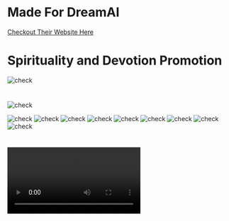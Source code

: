 # Made For DreamAI
[Checkout Their Website Here](https://app.drema.in/)

# Spirituality and Devotion Promotion 



![check](ScreenShots/ic_launcher.png) 
#
![check](ScreenShots/login_new.jpg)

![check](ScreenShots/otp_new.jpg)
![check](ScreenShots/intro.jpg)
![check](ScreenShots/init5.jpg)
![check](ScreenShots/init1.jpg)
![check](ScreenShots/otp1.jpg)
![check](ScreenShots/otp2.jpg)
![check](ScreenShots/otp3.jpg)
![check](ScreenShots/home_loading.png)
![check](ScreenShots/home_login_idea.png)
#
![CLICK TO SEE WORKING VIDEO](ScreenShots/work1.mp4)
